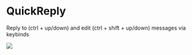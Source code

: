 # QuickReply

Reply to (ctrl + up/down) and edit (ctrl + shift + up/down) messages via keybinds

![](https://github.com/Rivercord/Rivercord/assets/55940580/df79a27a-6529-4c70-8870-3c17d3637e4f)

